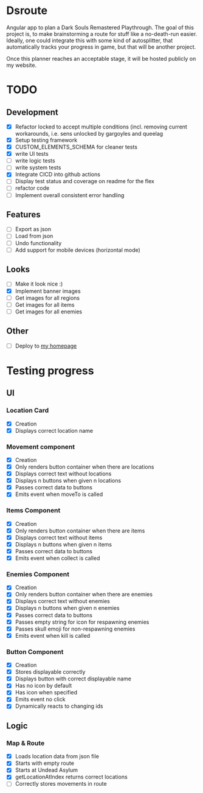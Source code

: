 # Dsroute
Angular app to plan a Dark Souls Remastered Playthrough. The goal of this project is, to make brainstorming a route for stuff like a no-death-run easier. Ideally, one could integrate this with some kind of autosplitter, that automatically tracks your progress in game, but that will be another project.

Once this planner reaches an acceptable stage, it will be hosted publicly on my website.

# TODO

## Development
- [x] Refactor locked to accept multiple conditions (incl. removing current workarounds, i.e. sens unlocked by gargoyles and queelag  
- [x] Setup testing framework  
- [x] CUSTOM_ELEMENTS_SCHEMA for cleaner tests  
- [x] write UI tests  
- [ ] write logic tests  
- [ ] write system tests  
- [x] Integrate CICD into github actions  
- [ ] Display test status and coverage on readme for the flex  
- [ ] refactor code  
- [ ] Implement overall consistent error handling

## Features
- [ ] Export as json  
- [ ] Load from json  
- [ ] Undo functionality
- [ ] Add support for mobile devices (horizontal mode)
      
## Looks
- [ ] Make it look nice :)
- [x] Implement banner images
- [ ] Get images for all regions
- [ ] Get images for all items
- [ ] Get images for all enemies

## Other
- [ ] Deploy to [my homepage](https://www.sailsman.xyz)

# Testing progress
## UI
### Location Card
- [x] Creation
- [x] Displays correct location name
### Movement component
- [x] Creation
- [x] Only renders button container when there are locations
- [x] Displays correct text without locations
- [x] Displays n buttons when given n locations
- [x] Passes correct data to buttons
- [x] Emits event when moveTo is called
### Items Component
- [x] Creation
- [x] Only renders button container when there are items
- [x] Displays correct text without items
- [x] Displays n buttons when given n items
- [x] Passes correct data to buttons
- [x] Emits event when collect is called
### Enemies Component
- [x] Creation
- [x] Only renders button container when there are enemies
- [x] Displays correct text without enemies
- [x] Displays n buttons when given n enemies
- [x] Passes correct data to buttons
- [x] Passes empty string for icon for respawning enemies
- [x] Passes skull emoji for non-respawning enemies
- [x] Emits event when kill is called
### Button Component
- [x] Creation
- [x] Stores displayable correctly
- [x] Displays button with correct displayable name
- [x] Has no icon by default
- [x] Has icon when specified
- [x] Emits event no click
- [x] Dynamically reacts to changing ids

## Logic
### Map & Route
- [x] Loads location data from json file
- [x] Starts with empty route
- [x] Starts at Undead Asylum
- [x] getLocationAtIndex returns correct locations
- [ ] Correctly stores movements in route
